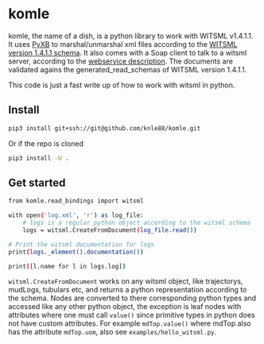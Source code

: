 # komle

komle, the name of a dish, is a python library to work with WITSML v1.4.1.1. It uses [PyXB](http://pyxb.sourceforge.net/) to marshal/unmarshal xml files according to the [WITSML version 1.4.1.1 schema](http://w3.energistics.org/schema/WITSML_v1.4.1.1_Data_Schema/witsml_v1.4.1.1_data/index_witsml_schema.html). It also comes with a Soap client to talk to a witsml server, according to the [webservice description](http://w3.energistics.org/schema/witsml_v1.4.0_api/WMLS.WSDL). The documents are validated agains the generated_read_schemas of WITSML version 1.4.1.1.

This code is just a fast write up of how to work with witsml in python.

## Install

``` bash
pip3 install git+ssh://git@github.com/knle88/komle.git
```
Or if the repo is cloned

``` bash
pip3 install -U .
```

## Get started

``` bash
from komle.read_bindings import witsml

with open('log.xml', 'r') as log_file:
    # logs is a regular python object according to the witsml schema
    logs = witsml.CreateFromDocument(log_file.read())

# Print the witsml documentation for logs
print(logs._element().documentation())

print([l.name for l in logs.log])
```
`witsml.CreateFromDocument` works on any witsml object, like trajectorys, mudLogs, tubulars etc, and returns a python representation according to 
the schema. Nodes are converted to there corresponding python types and accessed like any other python object, the exception is leaf nodes with attributes where one must call `value()` since primitive types in python does not have custom attributes. For example `mdTop.value()` where mdTop also has the attribute `mdTop.uom`, also see `examples/hello_witsml.py`.